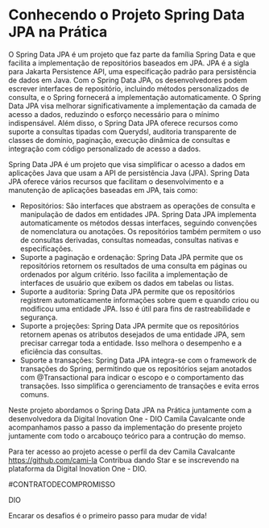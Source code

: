 <h1>Conhecendo o Projeto Spring Data JPA na Prática </h1>

O Spring Data JPA é um projeto que faz parte da família Spring Data e que facilita a implementação de repositórios baseados em JPA. JPA é a sigla para Jakarta Persistence API, uma especificação padrão para persistência de dados em Java. Com o Spring Data JPA, os desenvolvedores podem escrever interfaces de repositório, incluindo métodos personalizados de consulta, e o Spring fornecerá a implementação automaticamente. O Spring Data JPA visa melhorar significativamente a implementação da camada de acesso a dados, reduzindo o esforço necessário para o mínimo indispensável. Além disso, o Spring Data JPA oferece recursos como suporte a consultas tipadas com Querydsl, auditoria transparente de classes de domínio, paginação, execução dinâmica de consultas e integração com código personalizado de acesso a dados.

Spring Data JPA é um projeto que visa simplificar o acesso a dados em aplicações Java que usam a API de persistência Java (JPA). Spring Data JPA oferece vários recursos que facilitam o desenvolvimento e a manutenção de aplicações baseadas em JPA, tais como:

- Repositórios: São interfaces que abstraem as operações de consulta e manipulação de dados em entidades JPA. Spring Data JPA implementa automaticamente os métodos dessas interfaces, seguindo convenções de nomenclatura ou anotações. Os repositórios também permitem o uso de consultas derivadas, consultas nomeadas, consultas nativas e especificações.
- Suporte a paginação e ordenação: Spring Data JPA permite que os repositórios retornem os resultados de uma consulta em páginas ou ordenados por algum critério. Isso facilita a implementação de interfaces de usuário que exibem os dados em tabelas ou listas.
- Suporte a auditoria: Spring Data JPA permite que os repositórios registrem automaticamente informações sobre quem e quando criou ou modificou uma entidade JPA. Isso é útil para fins de rastreabilidade e segurança.
- Suporte a projeções: Spring Data JPA permite que os repositórios retornem apenas os atributos desejados de uma entidade JPA, sem precisar carregar toda a entidade. Isso melhora o desempenho e a eficiência das consultas.
- Suporte a transações: Spring Data JPA integra-se com o framework de transações do Spring, permitindo que os repositórios sejam anotados com @Transactional para indicar o escopo e o comportamento das transações. Isso simplifica o gerenciamento de transações e evita erros comuns.

Neste projeto abordamos o Spring Data JPA na Prática juntamente com a desenvolvedora da Digital Inovation One - DIO Camila Cavalcante onde acompanhamos passo a passo da implementação do presente projeto juntamente com todo o arcabouço teórico para a contrução do memso.

Para ter acesso ao projeto acesse o perfil da dev Camila Cavalcante https://github.com/cami-la
Contribua dando Star e se inscrevendo na plataforma da Digital Inovation One - DIO.

#CONTRATODECOMPROMISSO

DIO

Encarar os desafios é o primeiro passo para mudar de vida!
